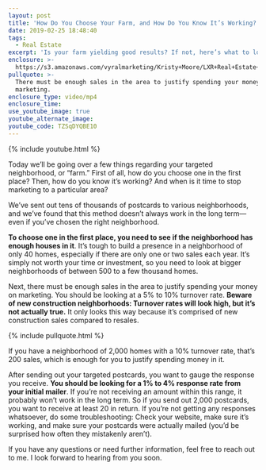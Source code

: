 ```yaml
---
layout: post
title: 'How Do You Choose Your Farm, and How Do You Know It’s Working?'
date: 2019-02-25 18:48:40
tags:
  - Real Estate
excerpt: 'Is your farm yielding good results? If not, here’s what to look for.'
enclosure: >-
  https://s3.amazonaws.com/vyralmarketing/Kristy+Moore/LXR+Real+Estate+Coaching-+How+Do+You+Choose+Your+Farm%2C+and+How+Do+You+Know+Its+Working_.mp4
pullquote: >-
  There must be enough sales in the area to justify spending your money on
  marketing.
enclosure_type: video/mp4
enclosure_time:
use_youtube_image: true
youtube_alternate_image:
youtube_code: TZSqDYQBE10
---
```


{% include youtube.html %}

Today we’ll be going over a few things regarding your targeted neighborhood, or “farm.” First of all, how do you choose one in the first place? Then, how do you know it’s working? And when is it time to stop marketing to a particular area?

We’ve sent out tens of thousands of postcards to various neighborhoods, and we’ve found that this method doesn’t always work in the long term—even if you’ve chosen the right neighborhood.&nbsp;

**To choose one in the first place, you need to see if the neighborhood has enough houses in it**. It’s tough to build a presence in a neighborhood of only 40 homes, especially if there are only one or two sales each year. It’s simply not worth your time or investment, so you need to look at bigger neighborhoods of between 500 to a few thousand homes.

Next, there must be enough sales in the area to justify spending your money on marketing. You should be looking at a 5% to 10% turnover rate. **Beware of new construction neighborhoods: Turnover rates will look high, but it’s not actually true.** It only looks this way because it’s comprised of new construction sales compared to resales.

{% include pullquote.html %}

If you have a neighborhood of 2,000 homes with a 10% turnover rate, that’s 200 sales, which is enough for you to justify spending money in it.

After sending out your targeted postcards, you want to gauge the response you receive. **You should be looking for a 1% to 4% response rate from your initial mailer**. If you’re not receiving an amount within this range, it probably won’t work in the long term. So if you send out 2,000 postcards, you want to receive at least 20 in return. If you’re not getting any responses whatsoever, do some troubleshooting: Check your website, make sure it’s working, and make sure your postcards were actually mailed (you’d be surprised how often they mistakenly aren’t).

If you have any questions or need further information, feel free to reach out to me. I look forward to hearing from you soon.